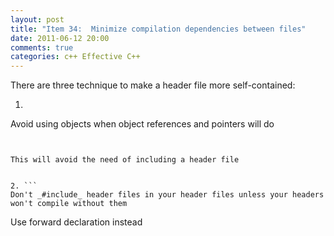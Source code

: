 ```yaml
---
layout: post
title: "Item 34:  Minimize compilation dependencies between files"
date: 2011-06-12 20:00
comments: true
categories: c++ Effective C++
---
```


There are three technique to make a header file more self-contained:


1. ```
Avoid using objects when object references and pointers will do
```


This will avoid the need of including a header file


2. ```
Don't _#include_ header files in your header files unless your headers won't compile without them
``` 


Use forward declaration instead

